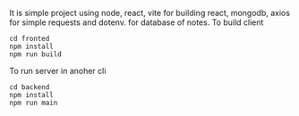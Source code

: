 It is simple project using node, react, vite for building react, mongodb, axios for simple requests and dotenv. for database of notes. 
To build client 
```
cd fronted 
npm install
npm run build
```

To run server in anoher cli
```
cd backend
npm install
npm run main
```
